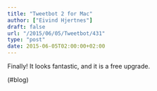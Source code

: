 ```yaml
---
title: "Tweetbot 2 for Mac"
author: ["Eivind Hjertnes"]
draft: false
url: "/2015/06/05/Tweetbot/431"
type: "post"
date: 2015-06-05T02:00:00+02:00
---
```


Finally! It looks fantastic, and it is a free upgrade.

(#blog)
